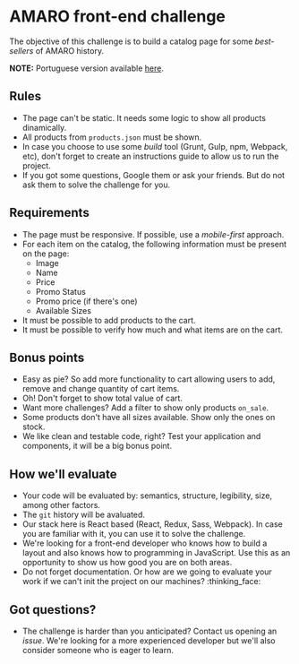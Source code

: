 # AMARO front-end challenge

The objective of this challenge is to build a catalog page for some _best-sellers_ of AMARO history.

**NOTE:** Portuguese version available [here](o-desafio.md).

## Rules

- The page can't be static. It needs some logic to show all products dinamically.
- All products from `products.json` must be shown.
- In case you choose to use some _build_ tool (Grunt, Gulp, npm, Webpack, etc), don't forget to create an instructions guide to allow us to run the project.
- If you got some questions, Google them or ask your friends. But do not ask them to solve the challenge for you.

## Requirements

- The page must be responsive. If possible, use a _mobile-first_ approach.
- For each item on the catalog, the following information must be present on the page:
    - Image
    - Name
    - Price
    - Promo Status
    - Promo price (if there's one)
    - Available Sizes
- It must be possible to add products to the cart.
- It must be possible to verify how much and what items are on the cart.

## Bonus points

- Easy as pie? So add more functionality to cart allowing users to add, remove and change quantity of cart items.
- Oh! Don't forget to show total value of cart.
- Want more challenges? Add a filter to show only products `on_sale`.
- Some products don't have all sizes available. Show only the ones on stock.
- We like clean and testable code, right? Test your application and components, it will be a big bonus point.

## How we'll evaluate

- Your code will be evaluated by: semantics, structure, legibility, size, among other factors.
- The `git` history will be avaluated.
- Our stack here is React based (React, Redux, Sass, Webpack). In case you are familiar with it, you can use it to solve the challenge.
- We're looking for a front-end developer who knows how to build a layout and also knows how to programming in JavaScript. Use this as an opportunity to show us how good you are on both areas.
- Do not forget documentation. Or how are we going to evaluate your work if we can't init the project on our machines? :thinking_face:

## Got questions?

- The challenge is harder than you anticipated? Contact us opening an _issue_. We're looking for a more experienced developer but we'll also consider someone who is eager to learn.
